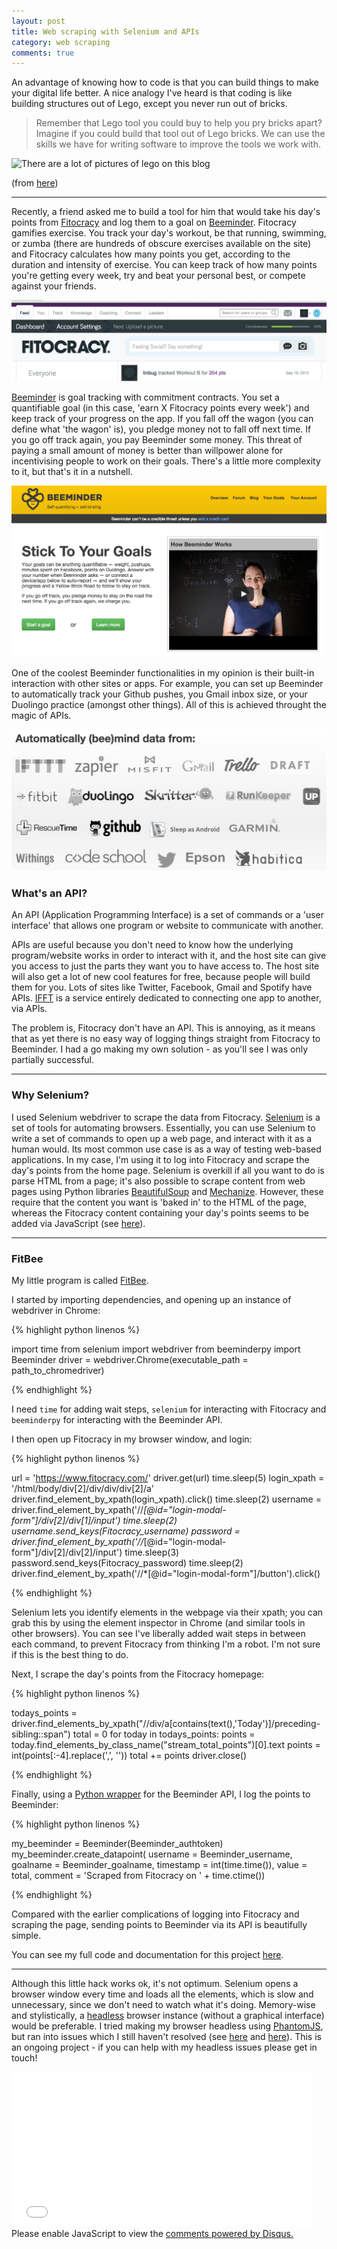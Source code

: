 ```yaml
---
layout: post
title: Web scraping with Selenium and APIs
category: web scraping
comments: true
---
```


An advantage of knowing how to code is that you can build things to make your digital life better. A nice analogy I've heard is that coding is like building structures out of Lego, except you never run out of bricks.

> Remember that Lego tool you could buy to help you pry bricks apart? Imagine if you could build that tool out of Lego bricks.
> We can use the skills we have for writing software to improve the tools we work with.

<img src="https://upload.wikimedia.org/wikipedia/commons/b/ba/Lego_tower.jpg" title="There are a lot of pictures of lego on this blog" style="height: 600px;margin: 0 auto;"/>

(from [here](http://blog.samstokes.co.uk/blog/2014/05/01/what-programming-is-like/))

-------------------------------------------------------------------------------------------------------------------

Recently, a friend asked me to build a tool for him that would take his day's points from [Fitocracy](https://www.fitocracy.com/) and log them to a goal on [Beeminder](https://www.beeminder.com/). Fitocracy gamifies exercise. You track your day's workout, be that running, swimming, or zumba (there are hundreds of obscure exercises available on the site) and Fitocracy calculates how many points you get, according to the duration and intensity of exercise. You can keep track of how many points you're getting every week, try and beat your personal best, or compete against your friends.

<img src="https://raw.githubusercontent.com/linbug/linbug.github.io/master/_downloads/fitocracy.png" title="Fitocracy (don't judge my points)" style="margin: 0 auto;"/>


[Beeminder](https://www.beeminder.com/) is goal tracking with commitment contracts. You set a quantifiable goal (in this case, 'earn X Fitocracy points every week') and keep track of your progress on the app. If you fall off the wagon (you can define what 'the wagon' is), you pledge money not to fall off next time. If you go off track again, you pay Beeminder some money. This threat of paying a small amount of money is better than willpower alone for incentivising people to work on their goals. There's a little more complexity to it, but that's it in a nutshell.

<img src="https://raw.githubusercontent.com/linbug/linbug.github.io/master/_downloads/beeminder.png" title="Beeminder" style="margin: 0 auto;"/>

One of the coolest Beeminder functionalities in my opinion is their built-in interaction with other sites or apps. For example, you can set up Beeminder to automatically track your Github pushes, you Gmail inbox size, or your Duolingo practice (amongst other things). All of this is achieved throught the magic of APIs.

<img src="https://raw.githubusercontent.com/linbug/linbug.github.io/master/_downloads/beeminder2.png" title="Beeminder can interact with all these apps" style="margin: 0 auto;"/>

### What's an API?

An API (Application Programming Interface) is a set of commands or a 'user interface' that allows one program or website to communicate with another.

APIs are useful because you don't need to know how the underlying program/website works in order to interact with it, and the host site can give you access to just the parts they want you to have access to. The host site will also get a lot of new cool features for free, because people will build them for you. Lots of sites like Twitter, Facebook, Gmail and Spotify have APIs. [IFFT](https://ifttt.com/) is a service entirely dedicated to connecting one app to another, via APIs.

The problem is, Fitocracy don't have an API. This is annoying, as it means that as yet there is no easy way of logging things straight from Fitocracy to Beeminder. I had a go making my own solution - as you'll see I was only partially successful.

-------------------------------------------------------------------------------------------------------------------

### Why Selenium?

I used Selenium webdriver to scrape the data from Fitocracy. [Selenium](http://www.seleniumhq.org/) is a set of tools for automating browsers. Essentially, you can use Selenium to write a set of commands to open up a web page, and interact with it as a human would. Its most common use case is as a way of testing web-based applications. In my case, I'm using it to log into Fitocracy and scrape the day's points from the home page. Selenium is overkill if all you want to do is parse HTML from a page; it's also possible to scrape content from web pages using Python libraries [BeautifulSoup](http://www.crummy.com/software/BeautifulSoup/) and [Mechanize](http://wwwsearch.sourceforge.net/mechanize/). However, these require that the content you want is 'baked in' to the HTML of the page, whereas the Fitocracy content containing your day's points seems to be added via JavaScript (see [here](http://stackoverflow.com/a/17436663/41123600)).

-------------------------------------------------------------------------------------------------------------------

### FitBee

My little program is called [FitBee](https://github.com/linbug/FitBee).

I started by importing dependencies, and opening up an instance of webdriver in Chrome:

{% highlight python linenos %}

import time
from selenium import webdriver
from beeminderpy import Beeminder
driver = webdriver.Chrome(executable_path = path_to_chromedriver)

{% endhighlight %}

I need `time` for adding wait steps, `selenium` for interacting with Fitocracy and `beeminderpy` for interacting with the Beeminder API.

I then open up Fitocracy in my browser window, and login:

{% highlight python linenos %}

url = 'https://www.fitocracy.com/'
driver.get(url)
time.sleep(5)
login_xpath = '/html/body/div[2]/div/div/div[2]/a'
driver.find_element_by_xpath(login_xpath).click()
time.sleep(2)
username = driver.find_element_by_xpath('//*[@id="login-modal-form"]/div[2]/div[1]/input')
time.sleep(2)
username.send_keys(Fitocracy_username)
password = driver.find_element_by_xpath('//*[@id="login-modal-form"]/div[2]/div[2]/input')
time.sleep(3)
password.send_keys(Fitocracy_password)
time.sleep(2)
driver.find_element_by_xpath('//*[@id="login-modal-form"]/button').click()

{% endhighlight %}

Selenium lets you identify elements in the webpage via their xpath; you can grab this by using the element inspector in Chrome (and similar tools in other browsers). You can see I've liberally added wait steps in between each command, to prevent Fitocracy from thinking I'm a robot. I'm not sure if this is the best thing to do.

Next, I scrape the day's points from the Fitocracy homepage:

{% highlight python linenos %}

todays_points = driver.find_elements_by_xpath("//div/a[contains(text(),'Today')]/preceding-sibling::span")
total = 0
for today in todays_points:
	points = today.find_elements_by_class_name("stream_total_points")[0].text
	points = int(points[:-4].replace(',', ''))
	total += points
driver.close()

{% endhighlight %}

Finally, using a [Python wrapper](https://github.com/mattjoyce/beeminderpy) for the Beeminder API, I log the points to Beeminder:

{% highlight python linenos %}

my_beeminder = Beeminder(Beeminder_authtoken)
my_beeminder.create_datapoint(
	username = Beeminder_username,
	goalname = Beeminder_goalname,
	timestamp = int(time.time()),
	value = total,
	comment = 'Scraped from Fitocracy on ' + time.ctime())

{% endhighlight %}

Compared with the earlier complications of logging into Fitocracy and scraping the page, sending points to Beeminder via its API is beautifully simple.

You can see my full code and documentation for this project [here](https://github.com/linbug/FitBee).

-------------------------------------------------------------------------------------------------------------------

Although this little hack works ok, it's not optimum. Selenium opens a browser window every time and loads all the elements, which is slow and unnecessary, since we don't need to watch what it's doing. Memory-wise and stylistically, a [headless](https://en.wikipedia.org/wiki/Headless_browser) browser instance (without a graphical interface) would be preferable. I tried making my browser headless using [PhantomJS](http://phantomjs.org/), but ran into issues which I still haven't resolved (see [here](http://stackoverflow.com/questions/32521196/phantomjs-cannot-find-an-element-where-chromedriver-can) and [here](http://stackoverflow.com/questions/32629265/use-phantomjs-evaluate-function-from-within-selenium)). This is an ongoing project - if you can help with my headless issues please get in touch!

<iframe src="//giphy.com/embed/lmIqAkw7nfBm0" width="480" height="247" frameBorder="0" class="giphy-embed" allowFullScreen></iframe>

<div id="disqus_thread"></div>
<script type="text/javascript">
    /* * * CONFIGURATION VARIABLES * * */
    var disqus_shortname = 'linbug';

    /* * * DON'T EDIT BELOW THIS LINE * * */
    (function() {
        var dsq = document.createElement('script'); dsq.type = 'text/javascript'; dsq.async = true;
        dsq.src = '//' + disqus_shortname + '.disqus.com/embed.js';
        (document.getElementsByTagName('head')[0] || document.getElementsByTagName('body')[0]).appendChild(dsq);
    })();
</script>
<noscript>Please enable JavaScript to view the <a href="https://disqus.com/?ref_noscript" rel="nofollow">comments powered by Disqus.</a></noscript>